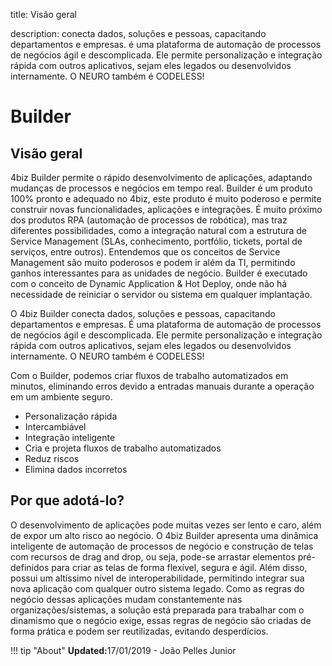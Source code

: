 title: Visão geral  

description: conecta dados, soluções e pessoas, capacitando departamentos e empresas. é uma plataforma de automação de processos de negócios ágil e descomplicada. Ele permite personalização e integração rápida com outros aplicativos, sejam eles legados ou desenvolvidos internamente. O NEURO também é CODELESS!  

# Builder

## Visão geral

4biz Builder permite o rápido desenvolvimento de aplicações, adaptando mudanças de processos e negócios em tempo real. 
Builder é um produto 100% pronto e adequado no 4biz, este produto é muito poderoso e permite construir novas funcionalidades, aplicações e integrações. É muito próximo dos produtos RPA (automação de processos de robótica), mas traz diferentes possibilidades, como a integração natural com a estrutura de Service Management (SLAs, conhecimento, portfólio, tickets, portal de serviços, entre outros). 
Entendemos que os conceitos de Service Management são muito poderosos e podem ir além da TI, permitindo ganhos interessantes para as unidades de negócio. 
Builder é executado com o conceito de Dynamic Application & Hot Deploy, onde não há necessidade de reiniciar o servidor ou sistema em qualquer implantação.
 
O 4biz Builder conecta dados, soluções e pessoas, capacitando departamentos e empresas. É uma plataforma de automação de processos de negócios ágil e descomplicada. Ele permite personalização e integração rápida com outros aplicativos, sejam eles legados ou desenvolvidos internamente. O NEURO também é CODELESS!

Com o Builder, podemos criar fluxos de trabalho automatizados em minutos, eliminando erros devido a entradas manuais durante a operação em um ambiente seguro.  

-   Personalização rápida  
-   Intercambiável
-   Integração inteligente
-   Cria e projeta fluxos de trabalho automatizados
-   Reduz riscos
-   Elimina dados incorretos

## Por que adotá-lo? 

O desenvolvimento de aplicações pode muitas vezes ser lento e caro, além de expor um alto risco ao negócio. O 4biz Builder apresenta uma dinâmica inteligente de automação de processos de negócio e construção de telas com recursos de drag and drop, ou seja, pode-se arrastar elementos pré-definidos para criar as telas de forma flexível, segura e ágil. Além disso, possui um altíssimo nível de interoperabilidade, permitindo integrar sua nova aplicação com qualquer outro sistema legado. Como as regras do negócio dessas aplicações mudam constantemente nas organizações/sistemas, a solução está preparada para trabalhar com o dinamismo que o negócio exige, essas regras de negócio são criadas de forma prática e podem ser reutilizadas, evitando desperdícios.  

!!! tip "About"
    <b>Updated:</b>17/01/2019 - João Pelles Junior
